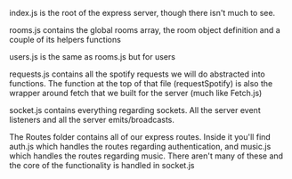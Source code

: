 index.js is the root of the express server, though there isn't much to see.

rooms.js contains the global rooms array, the room object definition and a couple of its helpers functions

users.js is the same as rooms.js but for users

requests.js contains all the spotify requests we will do abstracted into functions. The function at the top of that file (requestSpotify) is also the wrapper around fetch that we built for the server (much like Fetch.js)

socket.js contains everything regarding sockets. All the server event listeners and all the server emits/broadcasts.

The Routes folder contains all of our express routes. Inside it you'll find auth.js which handles the routes regarding authentication, and music.js which handles the routes regarding music. There aren't many of these and the core of the functionality is handled in socket.js

